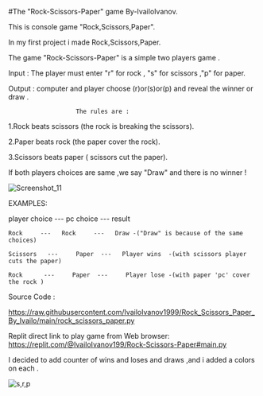 #The "Rock-Scissors-Paper" game By-IvailoIvanov.

This is console game "Rock,Scissors,Paper".

In my first project i made Rock,Scissors,Paper. 

The game "Rock-Scissors-Paper" is a simple two players game .

Input : The player must enter "r" for rock , "s" for scissors ,"p" for paper.

Output : computer and player choose (r)or(s)or(p) and reveal the winner or draw .

                       The rules are :

1.Rock beats scissors (the rock is breaking the scissors).

2.Paper beats rock (the paper cover the rock).

3.Scissors beats paper ( scissors cut the paper).

If both players choices are same ,we say "Draw" and there is no winner ! 

![Screenshot_11](https://user-images.githubusercontent.com/122826150/214133925-b48a5ebd-8b8c-4694-a6d2-9e1a146ee67b.png)


EXAMPLES:

player choice --- pc choice --- result
                                
    Rock     ---   Rock     ---   Draw -("Draw" is because of the same choices)
                              
    Scissors   ---     Paper  ---   Player wins  -(with scissors player cuts the paper)
                                
    Rock      ---     Paper  ---     Player lose -(with paper 'pc' cover the rock ) 
    
Source Code :

   https://raw.githubusercontent.com/IvailoIvanov1999/Rock_Scissors_Paper_By_Ivailo/main/rock_scissors_paper.py
   
Replit direct link to play game from Web browser:
   https://replit.com/@IvailoIvanov199/Rock-Scissors-Paper#main.py
 
   I decided to add counter of wins and loses and draws ,and i added  a colors on each .
   
![s,r,p](https://user-images.githubusercontent.com/122826150/214136216-f28c02a7-4975-4bf3-8f1c-e90143c2e3bb.png)

